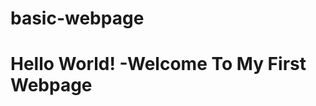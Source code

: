 # basic-webpage
<html>
<head>
<title>Hello World! </title>
</head>
<body>
<h1>Hello World! -Welcome To My First Webpage</h1>
</body>
</html>
